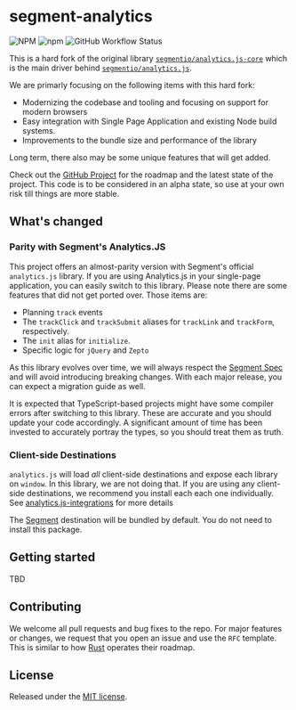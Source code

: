 # segment-analytics

![NPM](https://img.shields.io/npm/l/segment-analytics?style=flat-square)
![npm](https://img.shields.io/npm/v/segment-analytics?style=flat-square)
![GitHub Workflow Status](https://img.shields.io/github/workflow/status/bryanmikaelian/segment-analytics/ci?style=flat-square)

This is a hard fork of the original library [`segmentio/analytics.js-core`](https://github.com/segmentio/analytics.js-core) which is the main driver behind [`segmentio/analytics.js`](https://github.com/segmentio/analytics.js).

We are primarly focusing on the following items with this hard fork:

- Modernizing the codebase and tooling and focusing on support for modern browsers
- Easy integration with Single Page Application and existing Node build systems.
- Improvements to the bundle size and performance of the library

Long term, there also may be some unique features that will get added.

Check out the [GitHub Project](https://github.com/bryanmikaelian/segment-analytics/projects/1) for the roadmap and the latest state of the project.  This code is to be considered in an alpha state, so use at your own risk till things are more stable.

## What's changed

### Parity with Segment's Analytics.JS

This project offers an almost-parity version with Segment's official `analytics.js` library.  If you are using Analytics.js in your single-page application, you can easily switch to this library.  Please note there are some features that did not get ported over.  Those items are:

- Planning `track` events
- The `trackClick` and `trackSubmit` aliases for `trackLink` and `trackForm`, respectively.
- The `init` alias for `initialize`.
- Specific logic for `jQuery` and `Zepto`

As this library evolves over time, we will always respect the [Segment Spec](https://segment.com/docs/connections/spec/) and will avoid introducing breaking changes.  With each major release, you can expect a migration guide as well.

It is expected that TypeScript-based projects might have some compiler errors after switching to this library.  These are accurate and you should update your code accordingly.  A significant amount of time has been invested to accurately portray the types, so you should treat them as truth.

### Client-side Destinations

`analytics.js` will load _all_ client-side destinations and expose each library on `window`.  In this library, we are not doing that.  If you are using any client-side destinations, we recommend you install each each one individually.  See [analytics.js-integrations](https://github.com/segmentio/analytics.js-integrations) for more details

The [Segment](https://github.com/segmentio/analytics.js-integrations/tree/master/integrations/segmentio) destination will be bundled by default.  You do not need to install this package. 

## Getting started

TBD

## Contributing

We welcome all pull requests and bug fixes to the repo.  For major features or changes, we request that you open an issue and use the `RFC` template.  This is similar to how [Rust](https://www.rust-lang.org/governance) operates their roadmap.  

## License

Released under the [MIT license](LICENSE).
